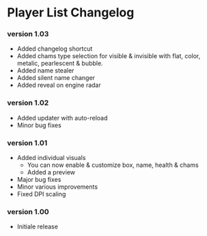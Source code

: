 # Player List Changelog

### version 1.03
* Added changelog shortcut
* Added chams type selection for visible & invisible with flat, color, metalic, pearlescent & bubble.
* Added name stealer
* Added silent name changer
* Added reveal on engine radar

### version 1.02
* Added updater with auto-reload
* Minor bug fixes

### version 1.01
* Added individual visuals
  * You can now enable & customize box, name, health & chams 
  * Added a preview
* Major bug fixes
* Minor various improvements
* Fixed DPI scaling

### version 1.00
* Initiale release
